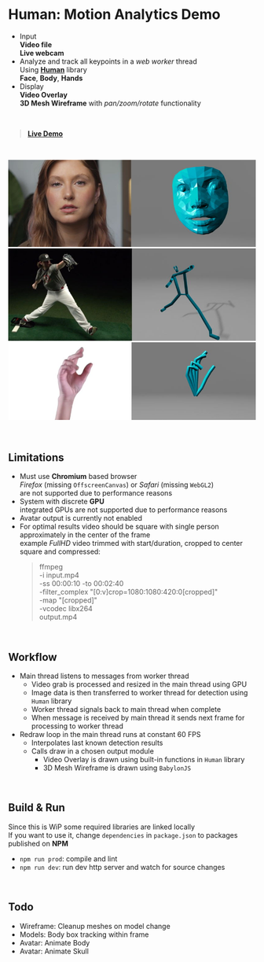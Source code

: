 # Human: Motion Analytics Demo

- Input  
  **Video file**  
  **Live webcam**  
- Analyze and track all keypoints in a *web worker* thread  
  Using [**Human**](https://github.com/vladmandic/human) library  
  **Face**, **Body**, **Hands**
- Display  
  **Video Overlay**  
  **3D Mesh Wireframe** with *pan/zoom/rotate* functionality

<br>

> [**Live Demo**](https://vladmandic.github.io/human-motion/src/index.html)

<br>

![**Screenshot-Face**](assets/screenshot-face.jpg)
![**Screenshot-Body**](assets/screenshot-body.jpg)
![**Screenshot-Hand**](assets/screenshot-hand.jpg)

<br>

## Limitations

- Must use **Chromium** based browser  
  *Firefox* (missing `OffscreenCanvas`) or *Safari* (missing `WebGL2`)  
  are not supported due to performance reasons  
- System with discrete **GPU**  
  integrated GPUs are not supported due to performance reasons  
- Avatar output is currently not enabled
- For optimal results video should be square with single person approximately in the center of the frame  
  example *FullHD* video trimmed with start/duration, cropped to center square and compressed:
  > ffmpeg \
  -i input.mp4 \
  -ss 00:00:10 -to 00:02:40 \
  -filter_complex "[0:v]crop=1080:1080:420:0[cropped]" \
  -map "[cropped]" \
  -vcodec libx264 \
  output.mp4

<br>

## Workflow

- Main thread listens to messages from worker thread
  - Video grab is processed and resized in the main thread using GPU
  - Image data is then transferred to worker thread for detection using `Human` library
  - Worker thread signals back to main thread when complete
  - When message is received by main thread it sends next frame for processing to worker thread
- Redraw loop in the main thread runs at constant 60 FPS
  - Interpolates last known detection results
  - Calls draw in a chosen output module
    - Video Overlay is drawn using built-in functions in `Human` library
    - 3D Mesh Wireframe is drawn using `BabylonJS`

<br>

## Build & Run

Since this is WiP some required libraries are linked locally  
If you want to use it, change `dependencies` in `package.json` to packages published on **NPM**  

- `npm run prod`: compile and lint
- `npm run dev`: run dev http server and watch for source changes

<br>

## Todo

- Wireframe: Cleanup meshes on model change
- Models: Body box tracking within frame
- Avatar: Animate Body
- Avatar: Animate Skull
